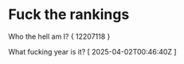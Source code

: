 # Fuck the rankings

Who the hell am I?
{ 12207118 }

What fucking year is it?
[ 2025-04-02T00:46:40Z ]
